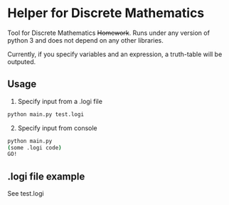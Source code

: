 # Helper for Discrete Mathematics
Tool for Discrete Mathematics ~~Homework~~. Runs under any version of python 3 and does not depend on any other libraries.

Currently, if you specify variables and an expression, a truth-table will be outputed.

## Usage
1. Specify input from a .logi file
```bash
python main.py test.logi
```
2. Specify input from console
```bash
python main.py
(some .logi code)
GO!
```

## .logi file example
See test.logi
